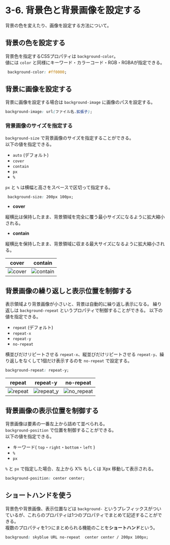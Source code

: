 # 3-6. 背景色と背景画像を設定する

背景の色を変えたり、画像を設定する方法について。

## 背景の色を設定する

背景色を指定するCSSプロパティは `background-color`。  
値には `color` と同様にキーワード・カラーコード・RGB・RGBAが指定できる。

```css
 background-color: #ff0000;
```

## 背景に画像を設定する

背景に画像を設定する場合は `background-image` に画像のパスを設定する。  

```css
background-image: url(ファイル名.拡張子);
```

### 背景画像のサイズを指定する

`background-size` で背景画像のサイズを指定することができる。  
以下の値を指定できる。

- `auto` (デフォルト)
- `cover`
- `contain`
- `px`
- `%`

`px` と `%` は横幅と高さをスペースで区切って指定する。

```css
 background-size: 200px 100px;
```

- **cover**

縦横比は保持したまま、背景領域を完全に覆う最小サイズになるように拡大縮小される。

- **contain**

縦横比を保持したまま、背景領域に収まる最大サイズになるように拡大縮小される。

| cover | contain |
| :-: | :-: |
| ![cover](https://user-images.githubusercontent.com/31949692/105620643-62995300-5e42-11eb-836d-bc56ead83478.png) | ![contain](https://user-images.githubusercontent.com/31949692/105620646-6d53e800-5e42-11eb-809e-9ef46c1dfb51.png) |

## 背景画像の繰り返しと表示位置を制御する

表示領域より背景画像が小さいと、背景は自動的に繰り返し表示になる。 
繰り返しは `background-repeat` というプロパティで制御することができる。
以下の値を指定できる。

- `repeat` (デフォルト)
- `repeat-x`
- `repeat-y`
- `no-repeat`

横並びだけリピートさせる `repeat-x`、縦並びだけリピートさせる `repeat-y`、繰り返しをなくして1個だけ表示するのを `no-repeat` で設定する。

```css
background-repeat: repeat-y;
```

| repeat | repeat-y | no-repeat |
| :-: | :-: | :-: |
| ![repeat](https://user-images.githubusercontent.com/31949692/105620691-e2bfb880-5e42-11eb-869e-af01ad4fc63d.png) | ![repeat_y](https://user-images.githubusercontent.com/31949692/105620690-e05d5e80-5e42-11eb-859b-876771783e93.png) | ![no_repeat](https://user-images.githubusercontent.com/31949692/105620688-ddfb0480-5e42-11eb-8d7d-113db085c5fe.png) |

## 背景画像の表示位置を制御する

背景画像は要素の一番左上から詰めて並べられる。  
`background-position` で位置を制御することができる。  
以下の値を指定できる。

- キーワード( `top`・`right`・`bottom`・`left` )
- `%`
- `px`

`%` と `px` で指定した場合、左上から X% もしくは Xpx 移動して表示される。

```css
background-position: center center;
```

## ショートハンドを使う

背景色や背景画像、表示位置などは `background-` というプレフィックスがついているが、これらのプロパティは1つのプロパティでまとめて記述することができる。  
複数のプロパティを1つにまとめられる機能のことを**ショートハンド**という。

```css
background: skyblue URL no-repeat  center center / 200px 100px;
```